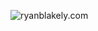 ![ryanblakely.com](https://res.cloudinary.com/dccqw6mij/image/upload/v1647132022/iyrc7p1f0glekjalcptg.png)

